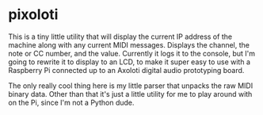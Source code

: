 # pixoloti

This is a tiny little utility that will display the current IP address of the machine along with any current MIDI messages. Displays the channel, the note or CC number, and the value. Currently it logs it to the console, but I'm going to rewrite it to display to an LCD, to make it super easy to use with a Raspberry Pi connected up to an Axoloti digital audio prototyping board.

The only really cool thing here is my little parser that unpacks the raw MIDI binary data. Other than that it's just a little utility for me to play around with on the Pi, since I'm not a Python dude.
